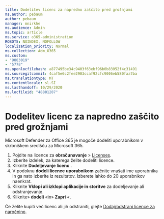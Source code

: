```yaml
---
title: Dodelitev licenc za napredno zaščito pred grožnjami
ms.author: pebaum
author: pebaum
manager: mnirkhe
ms.audience: Admin
ms.topic: article
ms.service: o365-administration
ROBOTS: NOINDEX, NOFOLLOW
localization_priority: Normal
ms.collection: Adm_O365
ms.custom:
- "9003019"
- "5778"
ms.openlocfilehash: a877495be34c9403f63ebf96b0b83052f4c31491
ms.sourcegitcommit: 4caf5e6c2fee2903ccaf92cfc9006eb580faa7ba
ms.translationtype: MT
ms.contentlocale: sl-SI
ms.lasthandoff: 10/29/2020
ms.locfileid: "48801207"
---
```

# <a name="assign-advanced-threat-protection-licenses"></a>Dodelitev licenc za napredno zaščito pred grožnjami

Microsoft Defender za Office 365 je mogoče dodeliti uporabnikom v skrbniškem središču za Microsoft 365.

1. Pojdite na licence za **obračunavanje**  >  [Licenses](https://go.microsoft.com/fwlink/p/?linkid=842264).
2. Izberite izdelek, za katerega želite dodeliti licence.
3. Kliknite **Dodeljevanje licenc** .
4. V podoknu **dodeli licence uporabnikom**  začnite vnašati ime uporabnika in ga nato izberite iz rezultatov. Izberete lahko do 20 uporabnikov naenkrat.
5. Kliknite **Vklopi ali izklopi aplikacije in storitve**  za dodeljevanje ali odstranjevanje.
6. Kliknite» **dodeli** «in»  **Zapri** «.

Če želite kupiti več licenc ali jih odstraniti, glejte [Dodaj/odstrani licence za naročnino](https://docs.microsoft.com/microsoft-365/commerce/licenses/buy-licenses?view=o365-worldwide#add-or-remove-licenses-for-your-business-subscription).
